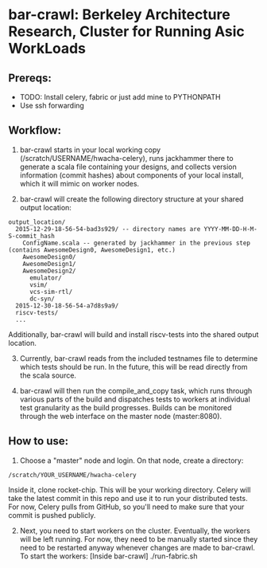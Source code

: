 bar-crawl: Berkeley Architecture Research, Cluster for Running Asic WorkLoads
==============================================================================

Prereqs:
-----------------------
- TODO: Install celery, fabric or just add mine to PYTHONPATH
- Use ssh forwarding


Workflow:
-----------------------

1) bar-crawl starts in your local working copy (/scratch/USERNAME/hwacha-celery), runs jackhammer there to generate a scala file containing your designs, and collects version information (commit hashes) about components of your local install, which it will mimic on worker nodes.

2) bar-crawl will create the following directory structure at your shared output location: 
``` 
output_location/
  2015-12-29-18-56-54-bad3s929/ -- directory names are YYYY-MM-DD-H-M-S-commit_hash
    ConfigName.scala -- generated by jackhammer in the previous step (contains AwesomeDesign0, AwesomeDesign1, etc.)
    AwesomeDesign0/
    AwesomeDesign1/
    AwesomeDesign2/
      emulator/
      vsim/
      vcs-sim-rtl/
      dc-syn/
  2015-12-30-18-56-54-a7d8s9a9/
  riscv-tests/
  ...
``` 
Additionally, bar-crawl will build and install riscv-tests into the shared output location.

3) Currently, bar-crawl reads from the included testnames file to determine which tests should be run. In the future, this will be read directly from the scala source.

4) bar-crawl will then run the compile_and_copy task, which runs through various parts of the build and dispatches tests to workers at individual test granularity as the build progresses. Builds can be monitored through the web interface on the master node (master:8080).

How to use:
-----------------------

1. Choose a "master" node and login. On that node, create a directory:

```
/scratch/YOUR_USERNAME/hwacha-celery
```

Inside it, clone rocket-chip. This will be your working directory. Celery will take the latest commit in this repo and use it to run your distributed tests. For now, Celery pulls from GitHub, so you'll need to make sure that your commit is pushed publicly.

2. Next, you need to start workers on the cluster. Eventually, the workers will be left running. For now, they need to be manually started since they need to be restarted anyway whenever changes are made to bar-crawl. To start the workers:
  [Inside bar-crawl]
  ./run-fabric.sh



